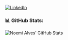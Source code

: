 

[![LinkedIn](https://img.shields.io/badge/LinkedIn-%230077B5.svg?logo=linkedin&logoColor=white)](https://linkedin.com/in/noemialves) 


### 📊 GitHub Stats:<br/>
![Noemi Alves' GitHub Stats](https://github-readme-stats-sigma-five.vercel.app/api/top-langs/?username=noemialves&theme=omni&hide_border=false&include_all_commits=true&count_private=true&layout=compact)

